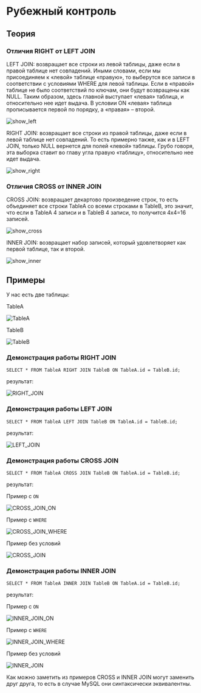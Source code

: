 # Рубежный контроль

## Теория

### Отличия RIGHT от LEFT JOIN
LEFT JOIN: возвращает все строки из левой таблицы, даже если в правой таблице нет совпадений.
Иными словами, если мы присоединяем к «левой» таблице «правую», то выберутся все записи в соответствии с условиями WHERE для левой таблицы. Если в «правой» таблице не было соответствий по ключам, они будут возвращены как NULL. Таким образом, здесь главной выступает «левая» таблица, и относительно нее идет выдача. В условии ON «левая» таблица прописывается первой по порядку, а «правая» – второй.

![show_left](/img/left-join.png)

RIGHT JOIN: возвращает все строки из правой таблицы, даже если в левой таблице нет совпадений.
То есть примерно также, как и в LEFT JOIN, только NULL вернется для полей «левой» таблицы. Грубо говоря, эта выборка ставит во главу угла правую «таблицу», относительно нее идет выдача.

![show_right](/img/right-join.png)

### Отличия CROSS от INNER JOIN
CROSS JOIN: возвращает декартово произведение строк, то есть объединяет все строки TableA со всеми строками в TableB, это значит, что если в TableA 4 записи и в TableB 4 записи, то получится 4х4=16 записей.

![show_cross](/img/cross-join.png)

INNER JOIN: возвращает набор записей, который удовлетворяет как первой таблице, так и второй.

![show_inner](/img/inner-join.png)

## Примеры
У нас есть две таблицы:

TableA

![TableA](/img/TableA.png)

TableB

![TableB](/img/TableB.png)

### Демонстрация работы RIGHT JOIN
`SELECT * FROM TableA RIGHT JOIN TableB ON TableA.id = TableB.id;`

результат:

![RIGHT_JOIN](/img/RIGHT.png)

### Демонстрация работы LEFT JOIN
`SELECT * FROM TableA LEFT JOIN TableB ON TableA.id = TableB.id;`

результат:

![LEFT_JOIN](/img/LEFT.png)

### Демонстрация работы CROSS JOIN
`SELECT * FROM TableA CROSS JOIN TableB ON TableA.id = TableB.id;`

результат:

Пример с `ON`

![CROSS_JOIN_ON](/img/CROSS_ON.png)

Пример с `WHERE`

![CROSS_JOIN_WHERE](/img/CROSS_WHERE.png)

Пример без условий

![CROSS_JOIN](/img/CROSS.png)

### Демонстрация работы INNER JOIN
`SELECT * FROM TableA INNER JOIN TableB ON TableA.id = TableB.id;`

результат:

Пример с `ON`

![INNER_JOIN_ON](/img/INNER_ON.png)

Пример с `WHERE`

![INNER_JOIN_WHERE](/img/INNER_WHERE.png)

Пример без условий

![INNER_JOIN](/img/INNER.png)

Как можно заметить из примеров CROSS и INNER JOIN могут заменить друг друга, то есть в случае MySQL они синтаксически эквивалентны.

